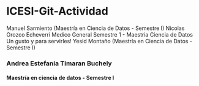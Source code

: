 # ICESI-Git-Actividad


Manuel Sarmiento (Maestría en Ciencia de Datos - Semestre I)
Nicolas Orozco Echeverri
Medico General
Semestre 1 - Maestria Ciencia de Datos
Un gusto y para servirles!
Yesid Montaño (Maestría en Ciencia de Datos - Semestre I)

### Andrea Estefania Timaran Buchely
#### Maestría en ciencia de datos - Semestre I
